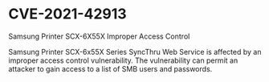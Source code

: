 # CVE-2021-42913
Samsung Printer SCX-6X55X Improper Access Control

Samsung Printer SCX-6x55X Series SyncThru Web Service is affected by an improper access control vulnerability. 
The vulnerability can permit an attacker to gain access to a list of SMB users and passwords.

